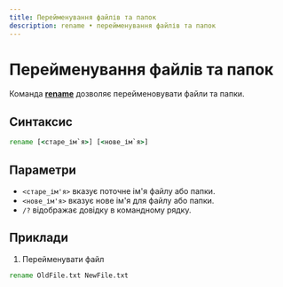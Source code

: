 ```yaml
---
title: Перейменування файлів та папок
description: rename • перейменування файлів та папок
---
```


# Перейменування файлів та папок

Команда **[rename](https://docs.microsoft.com/en-us/windows-server/administration/windows-commands/rename 'Microsoft Dosc')** дозволяє перейменовувати файли та папки.

## Синтаксис

```cmd
rename [<старе_ім`я>] [<нове_ім`я>]
```

## Параметри

- `<старе_ім'я>` вказує поточне ім'я файлу або папки.
- `<нове_ім'я>` вказує нове ім'я для файлу або папки.
- `/?` відображає довідку в командному рядку.

## Приклади

1. Перейменувати файл

```cmd
rename OldFile.txt NewFile.txt
```
